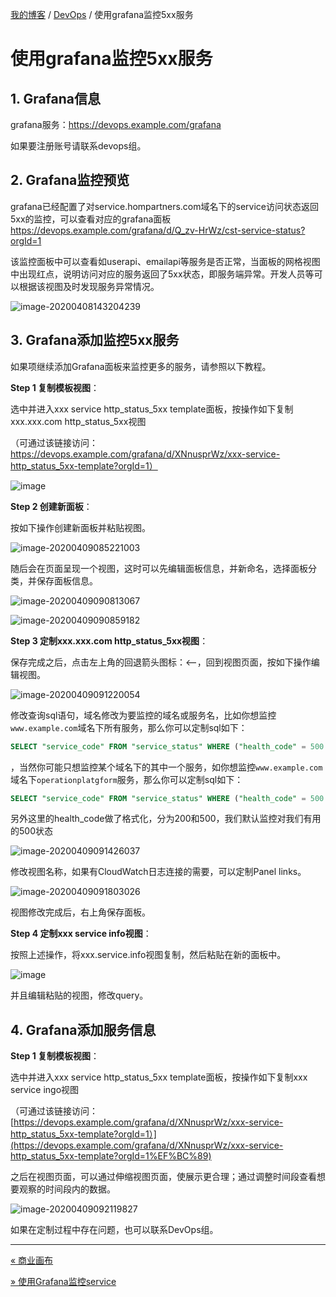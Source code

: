[我的博客](../_index.md) / [DevOps](_index.md) / 使用grafana监控5xx服务

# 使用grafana监控5xx服务

## 1. Grafana信息

grafana服务：<https://devops.example.com/grafana>

如果要注册账号请联系devops组。

## 2. Grafana监控预览

grafana已经配置了对service.hompartners.com域名下的service访问状态返回5xx的监控，可以查看对应的grafana面板<https://devops.example.com/grafana/d/Q_zv-HrWz/cst-service-status?orgId=1>

该监控面板中可以查看如userapi、emailapi等服务是否正常，当面板的网格视图中出现红点，说明访问对应的服务返回了5xx状态，即服务端异常。开发人员等可以根据该视图及时发现服务异常情况。

![image-20200408143204239](https://fs.poneding.com/images/image-20200408143204239.png)

## 3. Grafana添加监控5xx服务

如果项继续添加Grafana面板来监控更多的服务，请参照以下教程。

**Step 1 复制模板视图**：

选中并进入xxx service http_status_5xx template面板，按操作如下复制xxx.xxx.com http_status_5xx视图

（可通过该链接访问：<https://devops.example.com/grafana/d/XNnusprWz/xxx-service-http_status_5xx-template?orgId=1）>

![image](https://images.poneding.com\2020-04-08-17-51-09-image.png)

**Step 2 创建新面板**：

按如下操作创建新面板并粘贴视图。

![image-20200409085221003](https://fs.poneding.com/images/image-20200409085221003.png)

随后会在页面呈现一个视图，这时可以先编辑面板信息，并新命名，选择面板分类，并保存面板信息。

![image-20200409090813067](https://fs.poneding.com/images/image-20200409090813067.png)

![image-20200409090859182](https://fs.poneding.com/images/image-20200409090859182.png)

**Step 3 定制xxx.xxx.com http_status_5xx视图**：

保存完成之后，点击左上角的回退箭头图标：<--，回到视图页面，按如下操作编辑视图。

![image-20200409091220054](https://fs.poneding.com/images/image-20200409091220054.png)

修改查询sql语句，域名修改为要监控的域名或服务名，比如你想监控`www.example.com`域名下所有服务，那么你可以定制sql如下：

```sql
SELECT "service_code" FROM "service_status" WHERE ("health_code" = 500 AND "domain_name" = 'www.example.com') AND $timeFilter GROUP BY "service_name"
```

，当然你可能只想监控某个域名下的其中一个服务，如你想监控`www.example.com`域名下`operationplatgform`服务，那么你可以定制sql如下：

```sql
SELECT "service_code" FROM "service_status" WHERE ("health_code" = 500 AND "domain_name" = 'www.example.com' AND "service_name" = 'operationplatgform') 
```

另外这里的health_code做了格式化，分为200和500，我们默认监控对我们有用的500状态

![image-20200409091426037](https://fs.poneding.com/images/image-20200409091426037.png)

修改视图名称，如果有CloudWatch日志连接的需要，可以定制Panel links。

![image-20200409091803026](https://fs.poneding.com/images/image-20200409091803026.png)

视图修改完成后，右上角保存面板。

**Step 4 定制xxx service info视图**：

按照上述操作，将xxx.service.info视图复制，然后粘贴在新的面板中。

![image](https://images.poneding.com\2020-04-14-15-37-05-image.png)

并且编辑粘贴的视图，修改query。

## 4. Grafana添加服务信息

**Step 1 复制模板视图**：

选中并进入xxx service http_status_5xx template面板，按操作如下复制xxx service ingo视图

（可通过该链接访问：[https://devops.example.com/grafana/d/XNnusprWz/xxx-service-http_status_5xx-template?orgId=1）](https://devops.example.com/grafana/d/XNnusprWz/xxx-service-http_status_5xx-template?orgId=1%EF%BC%89)

之后在视图页面，可以通过伸缩视图页面，使展示更合理；通过调整时间段查看想要观察的时间段内的数据。

![image-20200409092119827](https://fs.poneding.com/images/image-20200409092119827.png)

如果在定制过程中存在问题，也可以联系DevOps组。

---
[« 商业画布](commercial-canvas.md)

[» 使用Grafana监控service](grafana-monite-service.md)
